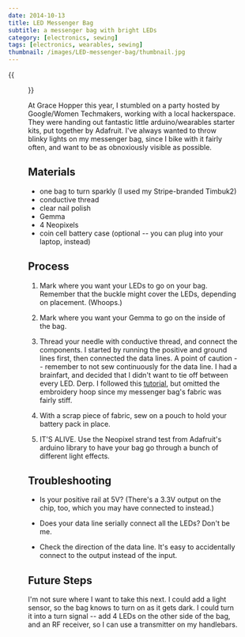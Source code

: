 ```yaml
---
date: 2014-10-13
title: LED Messenger Bag
subtitle: a messenger bag with bright LEDs
category: [electronics, sewing]
tags: [electronics, wearables, sewing]
thumbnail: /images/LED-messenger-bag/thumbnail.jpg
---
```


{{<figure src="/images/LED-messenger-bag/in_action.jpg" title="Lights in Action" >}}

At Grace Hopper this year, I stumbled on a party hosted by
Google/Women Techmakers, working with a local hackerspace. They were handing
out fantastic little arduino/wearables starter kits, put together by Adafruit.
I've always wanted to throw blinky lights on my messenger bag, since I bike with
it fairly often, and want to be as obnoxiously visible as possible.

## Materials

- one bag to turn sparkly (I used my Stripe-branded Timbuk2)
- conductive thread
- clear nail polish
- Gemma
- 4 Neopixels
- coin cell battery case (optional -- you can plug into your laptop, instead)

## Process

1. Mark where you want your LEDs to go on your bag. Remember that the buckle
might cover the LEDs, depending on placement. (Whoops.)

1. Mark where you want your Gemma to go on the inside of the bag.

1. Thread your needle with conductive thread, and connect the components. I
started by running the positive and ground lines first, then connected the data
lines. A point of caution -- remember to not sew continuously for the data line.
I had a brainfart, and decided that I didn't want to tie off between every LED.
Derp.
I followed this [tutorial](https://learn.adafruit.com/conductive-thread/overview),
but omitted the embroidery hoop since my messenger bag's fabric was fairly stiff.

1. With a scrap piece of fabric, sew on a pouch to hold your battery pack in place.

1. IT'S ALIVE. Use the Neopixel strand test from Adafruit's arduino library to have
your bag go through a bunch of different light effects.

## Troubleshooting

- Is your positive rail at 5V? (There's a 3.3V output on the chip, too, which you
may have connected to instead.)

- Does your data line serially connect all the LEDs? Don't be me.

- Check the direction of the data line. It's easy to accidentally connect to the
output instead of the input.

## Future Steps

I'm not sure where I want to take this next. I could add a light sensor, so the
bag knows to turn on as it gets dark. I could turn it into a turn signal -- add
4 LEDs on the other side of the bag, and an RF receiver, so I can use a transmitter
on my handlebars.